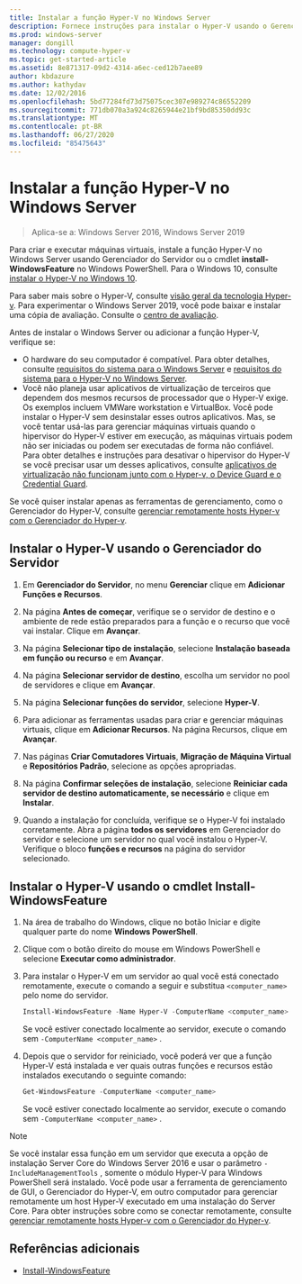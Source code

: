 ```yaml
---
title: Instalar a função Hyper-V no Windows Server
description: Fornece instruções para instalar o Hyper-V usando o Gerenciador do Servidor ou o Windows PowerShell
ms.prod: windows-server
manager: dongill
ms.technology: compute-hyper-v
ms.topic: get-started-article
ms.assetid: 8e871317-09d2-4314-a6ec-ced12b7aee89
author: kbdazure
ms.author: kathydav
ms.date: 12/02/2016
ms.openlocfilehash: 5bd77284fd73d75075cec307e989274c86552209
ms.sourcegitcommit: 771db070a3a924c8265944e21bf9bd85350dd93c
ms.translationtype: MT
ms.contentlocale: pt-BR
ms.lasthandoff: 06/27/2020
ms.locfileid: "85475643"
---
```

# <a name="install-the-hyper-v-role-on-windows-server"></a>Instalar a função Hyper-V no Windows Server

>Aplica-se a: Windows Server 2016, Windows Server 2019

Para criar e executar máquinas virtuais, instale a função Hyper-V no Windows Server usando Gerenciador do Servidor ou o cmdlet **install-WindowsFeature** no Windows PowerShell.
Para o Windows 10, consulte [instalar o Hyper-V no Windows 10](https://docs.microsoft.com/virtualization/hyper-v-on-windows/quick-start/enable-hyper-v).

Para saber mais sobre o Hyper-V, consulte [visão geral da tecnologia Hyper-v](../Hyper-V-Technology-Overview.md). Para experimentar o Windows Server 2019, você pode baixar e instalar uma cópia de avaliação. Consulte o [centro de avaliação](https://www.microsoft.com/evalcenter/evaluate-windows-server-2019).

Antes de instalar o Windows Server ou adicionar a função Hyper-V, verifique se:
- O hardware do seu computador é compatível. Para obter detalhes, consulte [requisitos do sistema para o Windows Server](../../../get-started/System-Requirements.md) e [requisitos do sistema para o Hyper-V no Windows Server](../System-requirements-for-Hyper-V-on-Windows.md).
- Você não planeja usar aplicativos de virtualização de terceiros que dependem dos mesmos recursos de processador que o Hyper-V exige. Os exemplos incluem VMWare workstation e VirtualBox. Você pode instalar o Hyper-V sem desinstalar esses outros aplicativos. Mas, se você tentar usá-las para gerenciar máquinas virtuais quando o hipervisor do Hyper-V estiver em execução, as máquinas virtuais podem não ser iniciadas ou podem ser executadas de forma não confiável. Para obter detalhes e instruções para desativar o hipervisor do Hyper-V se você precisar usar um desses aplicativos, consulte [aplicativos de virtualização não funcionam junto com o Hyper-v, o Device Guard e o Credential Guard](https://support.microsoft.com/help/3204980/virtualization-applications-do-not-work-together-with-hyper-v-device-g).

Se você quiser instalar apenas as ferramentas de gerenciamento, como o Gerenciador do Hyper-V, consulte [gerenciar remotamente hosts Hyper-v com o Gerenciador do Hyper-v](../Manage/Remotely-manage-Hyper-V-hosts.md).

## <a name="install-hyper-v-by-using-server-manager"></a>Instalar o Hyper-V usando o Gerenciador do Servidor

1. Em **Gerenciador do Servidor**, no menu **Gerenciar** clique em **Adicionar Funções e Recursos**.

2. Na página **Antes de começar**, verifique se o servidor de destino e o ambiente de rede estão preparados para a função e o recurso que você vai instalar. Clique em **Avançar**.

3. Na página **Selecionar tipo de instalação**, selecione **Instalação baseada em função ou recurso** e em **Avançar**.

4. Na página **Selecionar servidor de destino**, escolha um servidor no pool de servidores e clique em **Avançar**.

5. Na página **Selecionar funções do servidor**, selecione **Hyper-V**.

6. Para adicionar as ferramentas usadas para criar e gerenciar máquinas virtuais, clique em **Adicionar Recursos**. Na página Recursos, clique em **Avançar**.

7. Nas páginas **Criar Comutadores Virtuais**, **Migração de Máquina Virtual** e **Repositórios Padrão**, selecione as opções apropriadas.

8. Na página **Confirmar seleções de instalação**, selecione **Reiniciar cada servidor de destino automaticamente, se necessário** e clique em **Instalar**.

9. Quando a instalação for concluída, verifique se o Hyper-V foi instalado corretamente. Abra a página **todos os servidores** em Gerenciador do servidor e selecione um servidor no qual você instalou o Hyper-V. Verifique o bloco **funções e recursos** na página do servidor selecionado.

## <a name="install-hyper-v-by-using-the-install-windowsfeature-cmdlet"></a>Instalar o Hyper-V usando o cmdlet Install-WindowsFeature

1. Na área de trabalho do Windows, clique no botão Iniciar e digite qualquer parte do nome **Windows PowerShell**.

2. Clique com o botão direito do mouse em Windows PowerShell e selecione **Executar como administrador**.

3. Para instalar o Hyper-V em um servidor ao qual você está conectado remotamente, execute o comando a seguir e substitua `<computer_name>` pelo nome do servidor.

    ```powershell
    Install-WindowsFeature -Name Hyper-V -ComputerName <computer_name> -IncludeManagementTools -Restart
    ```

    Se você estiver conectado localmente ao servidor, execute o comando sem `-ComputerName <computer_name>` .

4. Depois que o servidor for reiniciado, você poderá ver que a função Hyper-V está instalada e ver quais outras funções e recursos estão instalados executando o seguinte comando:

    ```powershell
    Get-WindowsFeature -ComputerName <computer_name>
    ```

    Se você estiver conectado localmente ao servidor, execute o comando sem `-ComputerName <computer_name>` .

> [!NOTE]
> Se você instalar essa função em um servidor que executa a opção de instalação Server Core do Windows Server 2016 e usar o parâmetro `-IncludeManagementTools` , somente o módulo Hyper-V para Windows PowerShell será instalado. Você pode usar a ferramenta de gerenciamento de GUI, o Gerenciador do Hyper-V, em outro computador para gerenciar remotamente um host Hyper-V executado em uma instalação do Server Core. Para obter instruções sobre como se conectar remotamente, consulte [gerenciar remotamente hosts Hyper-v com o Gerenciador do Hyper-v](../Manage/Remotely-manage-Hyper-V-hosts.md).

## <a name="additional-references"></a>Referências adicionais

- [Install-WindowsFeature](https://docs.microsoft.com/powershell/module/Microsoft.Windows.ServerManager.Migration/Install-WindowsFeature)
